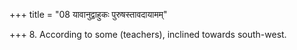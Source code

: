 +++
title = "08 यावानुद्वाहुकः पुरुषस्तावदायामम्"

+++
8. According to some (teachers), inclined towards south-west.
